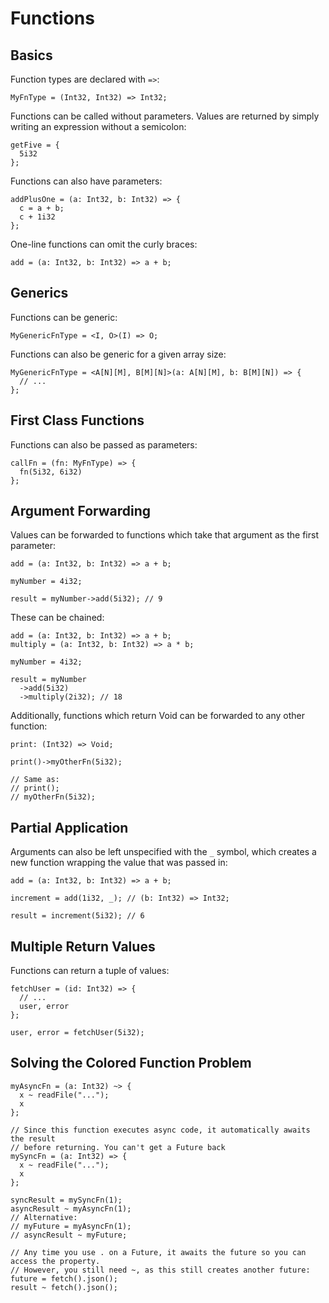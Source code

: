 # Functions

## Basics

Function types are declared with `=>`:

```
MyFnType = (Int32, Int32) => Int32;
```

Functions can be called without parameters. Values are returned by simply writing an expression without a semicolon:
```
getFive = {
  5i32
};
```

Functions can also have parameters:
```
addPlusOne = (a: Int32, b: Int32) => {
  c = a + b;
  c + 1i32
};
```

One-line functions can omit the curly braces:
```
add = (a: Int32, b: Int32) => a + b;
```

## Generics

Functions can be generic:
```
MyGenericFnType = <I, O>(I) => O;
```

Functions can also be generic for a given array size:
```
MyGenericFnType = <A[N][M], B[M][N]>(a: A[N][M], b: B[M][N]) => {
  // ...
};
```

## First Class Functions

Functions can also be passed as parameters:
```
callFn = (fn: MyFnType) => {
  fn(5i32, 6i32)
};
```

## Argument Forwarding

Values can be forwarded to functions which take that argument as the first parameter:
```
add = (a: Int32, b: Int32) => a + b;

myNumber = 4i32;

result = myNumber->add(5i32); // 9
```

These can be chained:
```
add = (a: Int32, b: Int32) => a + b;
multiply = (a: Int32, b: Int32) => a * b;

myNumber = 4i32;

result = myNumber
  ->add(5i32)
  ->multiply(2i32); // 18
```

Additionally, functions which return Void can be forwarded to any other function:
```
print: (Int32) => Void;

print()->myOtherFn(5i32);

// Same as:
// print();
// myOtherFn(5i32);
```

## Partial Application

Arguments can also be left unspecified with the `_` symbol, which creates a new function wrapping the value that was passed in:
```
add = (a: Int32, b: Int32) => a + b;

increment = add(1i32, _); // (b: Int32) => Int32;

result = increment(5i32); // 6
```

## Multiple Return Values

Functions can return a tuple of values:
```
fetchUser = (id: Int32) => {
  // ...
  user, error
};

user, error = fetchUser(5i32);
```

## Solving the Colored Function Problem

```
myAsyncFn = (a: Int32) ~> {
  x ~ readFile("...");
  x
};

// Since this function executes async code, it automatically awaits the result
// before returning. You can't get a Future back
mySyncFn = (a: Int32) => {
  x ~ readFile("...");
  x
};

syncResult = mySyncFn(1);
asyncResult ~ myAsyncFn(1);
// Alternative:
// myFuture = myAsyncFn(1);
// asyncResult ~ myFuture;
```

```
// Any time you use . on a Future, it awaits the future so you can access the property.
// However, you still need ~, as this still creates another future:
future = fetch().json();
result ~ fetch().json();
```
